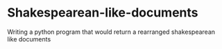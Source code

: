 # Shakespearean-like-documents
Writing a python program that would return a rearranged shakespearean like documents
